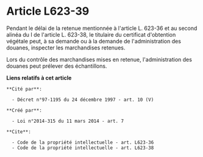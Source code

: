 # Article L623-39

Pendant le délai de la retenue mentionnée à l'article L. 623-36 et au second alinéa du I de l'article L. 623-38, le titulaire
du certificat d'obtention végétale peut, à sa demande ou à la demande de l'administration des douanes, inspecter les
marchandises retenues. 

Lors du contrôle des marchandises mises en retenue, l'administration des douanes peut prélever des échantillons.

**Liens relatifs à cet article**

	**Cité par**:

	  - Décret n°97-1195 du 24 décembre 1997 - art. 10 (V)

	**Créé par**:

	  - Loi n°2014-315 du 11 mars 2014 - art. 7

	**Cite**:

	  - Code de la propriété intellectuelle - art. L623-36
	  - Code de la propriété intellectuelle - art. L623-38
